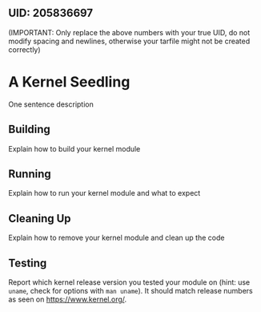 ## UID: 205836697

(IMPORTANT: Only replace the above numbers with your true UID, do not modify spacing and newlines, otherwise your tarfile might not be created correctly)

# A Kernel Seedling

One sentence description

## Building

Explain how to build your kernel module

## Running

Explain how to run your kernel module and what to expect

## Cleaning Up

Explain how to remove your kernel module and clean up the code

## Testing

Report which kernel release version you tested your module on
(hint: use `uname`, check for options with `man uname`).
It should match release numbers as seen on <https://www.kernel.org/>.

